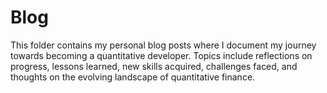 # Blog

This folder contains my personal blog posts where I document my journey towards becoming a quantitative developer. Topics include reflections on progress, lessons learned, new skills acquired, challenges faced, and thoughts on the evolving landscape of quantitative finance.

